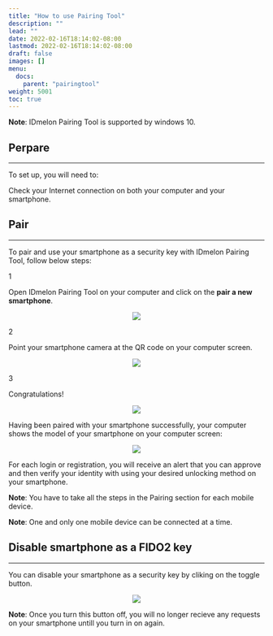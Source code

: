 ```yaml
---
title: "How to use Pairing Tool"
description: ""
lead: ""
date: 2022-02-16T18:14:02-08:00
lastmod: 2022-02-16T18:14:02-08:00
draft: false
images: []
menu:
  docs:
    parent: "pairingtool"
weight: 5001
toc: true
---
```


<p class="note-body">
<span style="font-weight:bold;">Note</span>: IDmelon Pairing Tool is supported by windows 10.</p>

## Perpare

<hr class="hr-line">

To set up, you will need to:

<div class="step-row-container">
  <div class="step-column bullet-container">
    <div class="bullet"></div>
  </div>
  <div class="card-column">
    <div class="step-text" >
      <div class="card-body">
        <p>Check your Internet connection on both your computer and your smartphone.</p>
      </div>
    </div>
  </div>
</div>

## Pair

<hr class="hr-line">
<p>To pair and use your smartphone as a security key with IDmelon Pairing Tool, follow below steps:</p>

<div class="step-row-container">
  <div class="step-column step-count-size">
    <p class="step-counter">1</p>
  </div>
  <div class="card-column">
    <div class="step-text" >
      <div class="card-body">
        <p>Open IDmelon Pairing Tool on your computer and click on the <span style="font-weight:bold;">pair a new smartphone</span>.</p>
      </div>
    </div>
  </div>
</div>

<p align="center">
    <img src="/images/vendor/PairingTool/pairingtool_1.png" class="doc-img-frame">
</p>

<div class="step-row-container">
  <div class="step-column step-count-size">
    <p class="step-counter">2</p>
  </div>
  <div class="card-column">
    <div class="step-text" >
      <div class="card-body">
        <p>Point your smartphone camera at the QR code on your computer screen.</p>
      </div>
    </div>
  </div>
</div>

<p align="center">
    <img src="/images/vendor/PairingTool/pairingtool_2.png" class="doc-img-frame">
</p>

<div class="step-row-container">
  <div class="step-column step-count-size">
    <p class="step-counter">3</p>
  </div>
  <div class="card-column">
    <div class="step-text" >
      <div class="card-body">
        <p>Congratulations!</p>
      </div>
    </div>
  </div>
</div>

<p align="center">
    <img src="/images/vendor/PairingTool/pairingtool_3.png" class="doc-img-frame">
</p>

Having been paired with your smartphone successfully, your computer shows the model of your smartphone on your computer screen:

<p align="center">
    <img src="/images/vendor/PairingTool/pairingtool_4.png" class="doc-img-frame">
</p>

<div class="step-row-container">
  <div class="step-column bullet-container">
    <div class="bullet"></div>
  </div>
  <div class="card-column">
    <div class="step-text" >
      <div class="card-body">
        <p>For each login or registration, you will receive an alert that you can approve and then verify your identity with using your desired unlocking method on your smartphone.</p>
      </div>
    </div>
  </div>
</div>
<p class="note-body">
<span style="font-weight:bold;">Note</span>: You have to take all the steps in the Pairing section for each mobile device.</p>
<p class="note-body">
<span style="font-weight:bold;">Note</span>: One and only one mobile device can be connected at a time.</p>

## Disable smartphone as a FIDO2 key

<hr class="hr-line">

You can disable your smartphone as a security key by cliking on the toggle button.

<p align="center">
    <img src="/images/vendor/PairingTool/pairingtool_5.png" class="doc-img-frame">
</p>

<p class="note-body">
<span style="font-weight:bold;">Note</span>: Once you turn this button off, you will no longer recieve any requests on your smartphone untill you turn in on again.</p>

